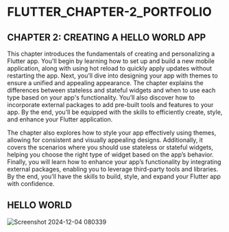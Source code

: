 # FLUTTER_CHAPTER-2_PORTFOLIO

## CHAPTER 2: CREATING A HELLO WORLD APP

This chapter introduces the fundamentals of creating and personalizing a Flutter app. You'll begin by learning how to set up and build a new mobile application, along with using hot reload to quickly apply updates without restarting the app. Next, you’ll dive into designing your app with themes to ensure a unified and appealing appearance. The chapter explains the differences between stateless and stateful widgets and when to use each type based on your app's functionality. You’ll also discover how to incorporate external packages to add pre-built tools and features to your app. By the end, you’ll be equipped with the skills to efficiently create, style, and enhance your Flutter application.

The chapter also explores how to style your app effectively using themes, allowing for consistent and visually appealing designs. Additionally, it covers the scenarios where you should use stateless or stateful widgets, helping you choose the right type of widget based on the app’s behavior. Finally, you will learn how to enhance your app’s functionality by integrating external packages, enabling you to leverage third-party tools and libraries. By the end, you'll have the skills to build, style, and expand your Flutter app with confidence.

## HELLO WORLD
![Screenshot 2024-12-04 080339](https://github.com/user-attachments/assets/fb3373e3-8f36-4038-a6f5-ad8e6b79b73b)
